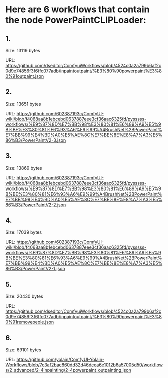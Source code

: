 # Here are 6 workflows that contain the node PowerPaintCLIPLoader:

## 1. 

Size: 13119 bytes

URL: https://github.com/dseditor/ComfyuiWorkflows/blob/4524c0a2a799b6af2c0d9e74856f3f6ffc077adb/inpaintoutpaint/%E3%80%90powerpaint%E3%80%91outpaint.json

## 2. 

Size: 13651 bytes

URL: https://github.com/602387193c/ComfyUI-wiki/blob/f4068aa8b1ebcebd0637887eee3cf36aac6325fd/pysssss-workflows/%E9%87%8D%E7%BB%98%E3%80%81%E6%89%A9%E5%9B%BE%E3%80%81%E6%93%A6%E9%99%A4BrushNet%2BPowerPaint%E7%BB%99%E4%BD%A0%E5%AE%8C%E7%BE%8E%E8%A7%A3%E5%86%B3/PowerPaintV2-3.json

## 3. 

Size: 13869 bytes

URL: https://github.com/602387193c/ComfyUI-wiki/blob/f4068aa8b1ebcebd0637887eee3cf36aac6325fd/pysssss-workflows/%E9%87%8D%E7%BB%98%E3%80%81%E6%89%A9%E5%9B%BE%E3%80%81%E6%93%A6%E9%99%A4BrushNet%2BPowerPaint%E7%BB%99%E4%BD%A0%E5%AE%8C%E7%BE%8E%E8%A7%A3%E5%86%B3/PowerPaintV2-2.json

## 4. 

Size: 17039 bytes

URL: https://github.com/602387193c/ComfyUI-wiki/blob/f4068aa8b1ebcebd0637887eee3cf36aac6325fd/pysssss-workflows/%E9%87%8D%E7%BB%98%E3%80%81%E6%89%A9%E5%9B%BE%E3%80%81%E6%93%A6%E9%99%A4BrushNet%2BPowerPaint%E7%BB%99%E4%BD%A0%E5%AE%8C%E7%BE%8E%E8%A7%A3%E5%86%B3/PowerPaintV2-1.json

## 5. 

Size: 20430 bytes

URL: https://github.com/dseditor/ComfyuiWorkflows/blob/4524c0a2a799b6af2c0d9e74856f3f6ffc077adb/inpaintoutpaint/%E3%80%90powerpaint%E3%80%91removepeole.json

## 6. 

Size: 69101 bytes

URL: https://github.com/yolain/ComfyUI-Yolain-Workflows/blob/7c3af2bae860dd32d46dcea6e1012b6a57005d50/workflows/2_advanced/2-4inpainting/2-4powerpaint_outpainting.json

